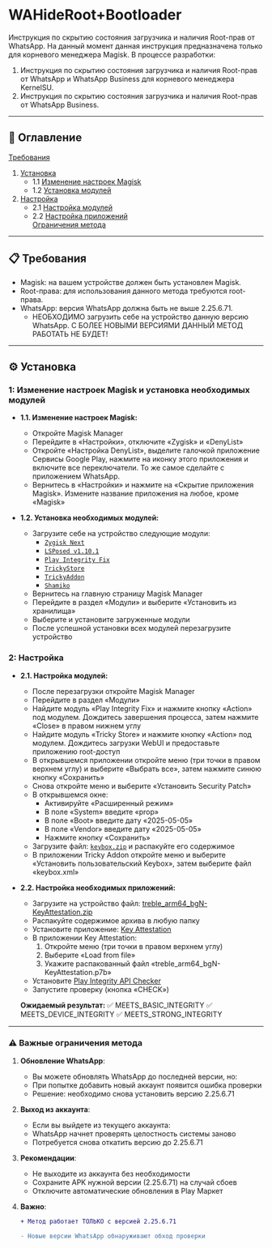 # WAHideRoot+Bootloader
Инструкция по скрытию состояния загрузчика и наличия Root-прав от WhatsApp. На данный момент данная инструкция предназначена только для корневого менеджера Magisk.
В процессе разработки:
1. Инструкция по скрытию состояния загрузчика и наличия Root-прав от WhatsApp и WhatsApp Business для корневого менеджера KernelSU.
2. Инструкция по скрытию состояния загрузчика и наличия Root-прав от WhatsApp Business.

---

## 📌 **Оглавление**  
[Требования](#-требования)  
1. [Установка](#-установка)  
   - 1.1 [Изменение настроек Magisk](#1-изменение-настроек-magisk)  
   - 1.2 [Установка модулей](#1-установка-необходимых-модулей)  
2. [Настройка](#-настройка)  
   - 2.1 [Настройка модулей](#2-настройка-модулей)  
   - 2.2 [Настройка приложений](#2-настройка-необходимых-приложений)  
[Ограничения метода](#-важные-ограничения-метода)   

---

## 📋 **Требования**  
- Magisk: на вашем устройстве должен быть установлен Magisk.
- Root-права: для использования данного метода требуются root-права.  
- WhatsApp: версия WhatsApp должна быть не выше 2.25.6.71.
    - НЕОБХОДИМО загрузить себе на устройство данную версию WhatsApp. С БОЛЕЕ НОВЫМИ ВЕРСИЯМИ ДАННЫЙ МЕТОД РАБОТАТЬ НЕ БУДЕТ!

---

## ⚙️ **Установка**  
### 1: Изменение настроек Magisk и установка необходимых модулей 
- **1.1. Изменение настроек Magisk:**
   - Откройте Magisk Manager
   - Перейдите в «Настройки», отключите «Zygisk» и «DenyList»
   - Откройте «Настройка DenyList», выделите галочкой приложение Сервисы Google Play, нажмите на иконку этого приложения и включите все переключатели. То же самое сделайте с приложением WhatsApp.
   - Вернитесь в «Настройки» и нажмите на «Скрытие приложения Magisk». Измените название приложения на любое, кроме «Magisk»

- **1.2. Установка необходимых модулей:**
   - Загрузите себе на устройство следующие модули: 
     - [`Zygisk Next`](https://github.com/Dr-TSNG/ZygiskNext/releases)
     - [`LSPosed v1.10.1`](https://github.com/JingMatrix/LSPosed/releases)
     - [`Play Integrity Fix`](https://mmrl.dev/repository/aptoftisk/playintegrityfix)
     - [`TrickyStore`](https://github.com/5ec1cff/TrickyStore/releases)
     - [`TrickyAddon`](https://github.com/KOWX712/Tricky-Addon-Update-Target-List/releases/tag/v3.9)
     - [`Shamiko`](https://github.com/LSPosed/LSPosed.github.io/releases)
   - Вернитесь на главную страницу Magisk Manager
   - Перейдите в раздел «Модули» и выберите «Установить из хранилища»
   - Выберите и установите загруженные модули
   - После успешной установки всех модулей перезагрузите устройство

### 2: Настройка
- **2.1. Настройка модулей:**
   - После перезагрузки откройте Magisk Manager
   - Перейдите в раздел «Модули»
   - Найдите модуль «Play Integrity Fix» и нажмите кнопку «Action» под модулем. Дождитесь завершения процесса, затем нажмите «Close» в правом нижнем углу
   - Найдите модуль «Tricky Store» и нажмите кнопку «Action» под модулем. Дождитесь загрузки WebUI и предоставьте приложению root-доступ
   - В открывшемся приложении откройте меню (три точки в правом верхнем углу) и выберите «Выбрать все», затем нажмите синюю кнопку «Сохранить»
   - Снова откройте меню и выберите «Установить Security Patch»
   - В открывшемся окне:
     - Активируйте «Расширенный режим»
     - В поле «System» введите «prop»
     - В поле «Boot» введите дату «2025-05-05»
     - В поле «Vendor» введите дату «2025-05-05»
     - Нажмите кнопку «Сохранить»
   - Загрузите файл: [`keybox.zip`](https://github.com/user-attachments/files/20700522/keybox.zip) и распакуйте его содержимое
   - В приложении Tricky Addon откройте меню и выберите «Установить пользовательский Keybox», затем выберите файл «keybox.xml»

- **2.2. Настройка необходимых приложений:**
   - Загрузите на устройство файл: [treble_arm64_bgN-KeyAttestation.zip](https://github.com/user-attachments/files/20734091/treble_arm64_bgN-KeyAttestation.zip)
   - Распакуйте содержимое архива в любую папку
   - Установите приложение: [Key Attestation](https://github.com/vvb2060/KeyAttestation/releases)
   - В приложении Key Attestation:
     1. Откройте меню (три точки в правом верхнем углу)
     2. Выберите «Load from file»
     3. Укажите распакованный файл «treble_arm64_bgN-KeyAttestation.p7b»
   - Установите [Play Integrity API Checker](https://play.google.com/store/apps/details?id=gr.nikolasspyr.integritycheck)
   - Запустите проверку (кнопка «CHECK»)

   **Ожидаемый результат:**
✅ MEETS_BASIC_INTEGRITY
✅ MEETS_DEVICE_INTEGRITY
✅ MEETS_STRONG_INTEGRITY

---

### ⚠️ **Важные ограничения метода**

1. **Обновление WhatsApp**:
   - Вы можете обновлять WhatsApp до последней версии, но:
   - При попытке добавить новый аккаунт появится ошибка проверки
   - Решение: необходимо снова установить версию 2.25.6.71

2. **Выход из аккаунта**:
   - Если вы выйдете из текущего аккаунта:
   - WhatsApp начнет проверять целостность системы заново
   - Потребуется снова откатить версию до 2.25.6.71

3. **Рекомендации**:
   - Не выходите из аккаунта без необходимости
   - Сохраните APK нужной версии (2.25.6.71) на случай сбоев
   - Отключите автоматические обновления в Play Маркет

4. **Важно**:
   ```diff
   + Метод работает ТОЛЬКО с версией 2.25.6.71
   
   - Новые версии WhatsApp обнаруживают обход проверки
